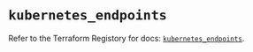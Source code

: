 # `kubernetes_endpoints`

Refer to the Terraform Registory for docs: [`kubernetes_endpoints`](https://registry.terraform.io/providers/hashicorp/kubernetes/2.19.0/docs/resources/endpoints).
